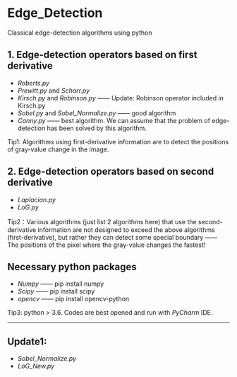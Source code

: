 # Edge_Detection
Classical edge-detection algorithms using python

## 1. Edge-detection operators based on first derivative
- *Roberts.py*
- *Prewitt.py* and *Scharr.py*
- *Kirsch.py* and *Robinson.py* —— Update: Robinson operator included in Kirsch.py
- *Sobel.py* and *Sobel_Normalize.py* —— good algorithm
- *Canny.py* —— best algorithm. We can assume that the problem of edge-detection has been solved by this algorithm.

Tip1: Algorithms using first-derivative information are to detect the positions of gray-value change in the image.

## 2. Edge-detection operators based on second derivative
- *Laplacian.py*
- *LoG.py*
 
Tip2：Various algorithms (just list 2 algorithms here) that use the second-derivative information are not designed to exceed the above algorithms (first-derivative), but rather they can detect some special boundary —— The positions of the pixel where the gray-value changes the fastest!

## Necessary python packages
- *Numpy* —— pip install numpy
- *Scipy* —— pip install scipy 
- *opencv* —— pip install opencv-python

Tip3: python > 3.6. Codes are best opened and run with *PyCharm* IDE. 

---
## Update1: 
- *Sobel_Normalize.py*
- *LoG_New.py*
